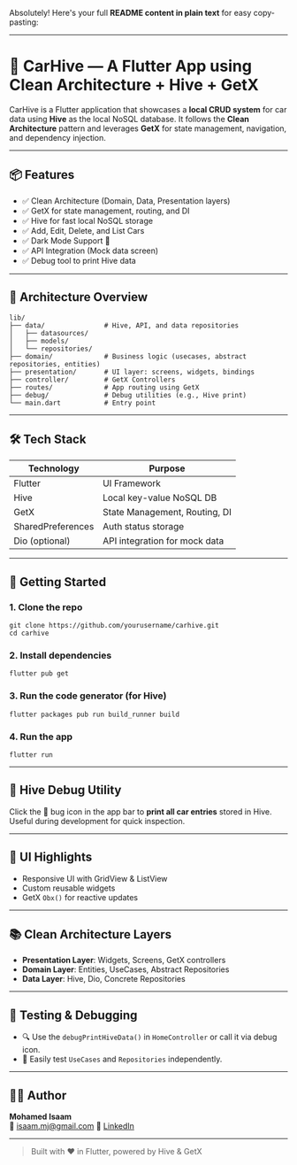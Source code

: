 Absolutely! Here's your full **README content in plain text** for easy copy-pasting:

---

# 🚗 CarHive — A Flutter App using Clean Architecture + Hive + GetX

CarHive is a Flutter application that showcases a **local CRUD system** for car data using **Hive** as the local NoSQL database. It follows the **Clean Architecture** pattern and leverages **GetX** for state management, navigation, and dependency injection.

---

## 📦 Features

- ✅ Clean Architecture (Domain, Data, Presentation layers)  
- ✅ GetX for state management, routing, and DI  
- ✅ Hive for fast local NoSQL storage  
- ✅ Add, Edit, Delete, and List Cars  
- ✅ Dark Mode Support 🌙  
- ✅ API Integration (Mock data screen)  
- ✅ Debug tool to print Hive data

---

## 🧠 Architecture Overview

```
lib/
├── data/               # Hive, API, and data repositories
│   ├── datasources/
│   ├── models/
│   └── repositories/
├── domain/             # Business logic (usecases, abstract repositories, entities)
├── presentation/       # UI layer: screens, widgets, bindings
├── controller/         # GetX Controllers
├── routes/             # App routing using GetX
├── debug/              # Debug utilities (e.g., Hive print)
└── main.dart           # Entry point
```

---

## 🛠️ Tech Stack

| Technology         | Purpose                              |
|--------------------|--------------------------------------|
| Flutter            | UI Framework                         |
| Hive               | Local key-value NoSQL DB             |
| GetX               | State Management, Routing, DI        |
| SharedPreferences  | Auth status storage                  |
| Dio (optional)     | API integration for mock data        |

---

## 🚀 Getting Started

### 1. Clone the repo

```
git clone https://github.com/yourusername/carhive.git
cd carhive
```

### 2. Install dependencies

```
flutter pub get
```

### 3. Run the code generator (for Hive)

```
flutter packages pub run build_runner build
```

### 4. Run the app

```
flutter run
```

---

## 📁 Hive Debug Utility

Click the 🐞 bug icon in the app bar to **print all car entries** stored in Hive. Useful during development for quick inspection.

---

## 📱 UI Highlights

- Responsive UI with GridView & ListView
- Custom reusable widgets
- GetX `Obx()` for reactive updates

---

## 📚 Clean Architecture Layers

- **Presentation Layer**: Widgets, Screens, GetX controllers  
- **Domain Layer**: Entities, UseCases, Abstract Repositories  
- **Data Layer**: Hive, Dio, Concrete Repositories  

---

## 🧪 Testing & Debugging

- 🔍 Use the `debugPrintHiveData()` in `HomeController` or call it via debug icon.
- 🧪 Easily test `UseCases` and `Repositories` independently.

---

## 👨‍💻 Author

**Mohamed Isaam**  
📧 isaam.mj@gmail.com
🔗 [LinkedIn](https://www.linkedin.com/in/isaammj/)

---

> Built with ❤️ in Flutter, powered by Hive & GetX

